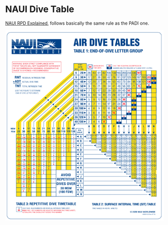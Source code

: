 # NAUI Dive Table

[NAUI RPD Explained](https://www.naui.org/resources/dive-tables-review/), follows basically the same rule as the PADI one.

![NAUI RPD](./assets/NAUIRPD.png)